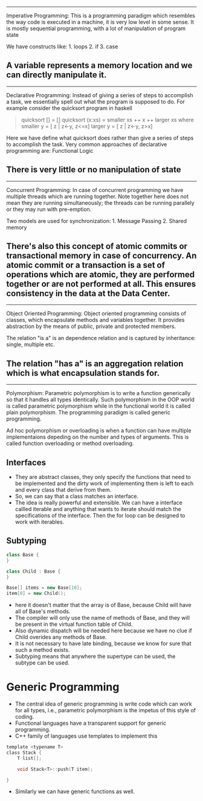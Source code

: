 -------------------------------------------------------------------------------
Imperative Programming:
This is a programming paradigm which resembles the way code is executed in a
machine, it is very low level in some sense.
It is mostly sequential programming, with a lot of manipulation of program state

We have constructs like:
    1. loops
    2. if
    3. case

A variable represents a memory location and we can directly manipulate it.
-------------------------------------------------------------------------------
-------------------------------------------------------------------------------
Declarative Programming:
Instead of giving a series of steps to accomplish a task, we essentially spell
out what the program is supposed to do. For example consider the quicksort
program in haskell

>quicksort [] = []
>quicksort (x:xs) = smaller xs ++ x ++ larger xs
        where smaller y = [ z | z<-y, z<=x]
              larger y  = [ z | z<-y, z>x]

Here we have define what quicksort does rather than give a series of steps to
accomplish the task. Very common approaches of declarative programming are:
    Functional
    Logic

There is very little or no manipulation of state
-------------------------------------------------------------------------------
-------------------------------------------------------------------------------
Concurrent Programming:
In case of concurrent programming we have multiple threads which are running
together. Note together here does not mean they are running simultaneously; the
threads can be running parallely or they may run with pre-emption.

Two models are used for synchronization:
    1. Message Passing
    2. Shared memory

There's also this concept of atomic commits or transactional memory in case of
concurrency. An atomic commit or a transaction is a set of operations which are
atomic, they are performed together or are not performed at all. This ensures
consistency in the data at the Data Center.
-------------------------------------------------------------------------------
-------------------------------------------------------------------------------
Object Oriented Programming:
Object oriented programming consists of classes, which encapsulate methods and
variables together. It provides abstraction by the means of public, private and
protected members.

The relation "is a" is an dependence relation and is captured by 
inheritance: single, multiple etc.

The relation "has a" is an aggregation relation which is what encapsulation
stands for.
-------------------------------------------------------------------------------
-------------------------------------------------------------------------------
Polymorphism:
Parametric polymorphism is to write a function generically so that it handles
all types identically. Such polymorphism in the OOP world is called parametric
polymorphism while in the functional world it is called plain polymorphism.
The programming paradigm is called generic programming.

Ad hoc polymorphism or overloading is when a function can have multiple
implementaions depeding on the number and types of arguments. This is called
function overloading or method overloading.

## Interfaces
- They are abstract classes, they only specify the functions that need to be
implemented and the dirty work of implementing them is left to each and every
class that derive from them.
- So, we can say that a class matches an interface.
- The idea is really powerful and extensible. We can have a interface callled
iterable and anything that wants to iterate should match the specifications
of the interface. Then the for loop can be designed to work with iterables.

## Subtyping

```c++
class Base {
}

class Child : Base {
}

Base[] items = new Base[10];
item[0] = new Child();
```

- here it doesn't matter that the array is of Base, because
Child will have all of Base's methods.
- The compiler will only use the name of methods of Base,
and they will be present in the virtual function table of Child.
- Also dynamic dispatch will be needed here because we have no clue
if Child overides any methods of Base.
- It is not necessary to have late binding, because we know for sure
that such a method exists.
- Subtyping means that anywhere the supertype can be used, the subtype can
be used.

# Generic Programming
- The central idea of generic programming is write code which can work for
all types, i.e., parametric polymorphism is the impetus of this style of
coding.
- Functional languages have a transparent support for generic programming.
- C++ family of languages use templates to implement this

```c
template <typename T>
class Stack {
    T list[];

    void Stack<T>::push(T item);

}
```

- Similarly we can have generic functions as well.
